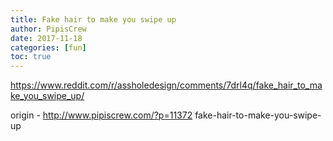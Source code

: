 ```yaml
---
title: Fake hair to make you swipe up
author: PipisCrew
date: 2017-11-18
categories: [fun]
toc: true
---
```


https://www.reddit.com/r/assholedesign/comments/7drl4q/fake_hair_to_make_you_swipe_up/

origin - http://www.pipiscrew.com/?p=11372 fake-hair-to-make-you-swipe-up